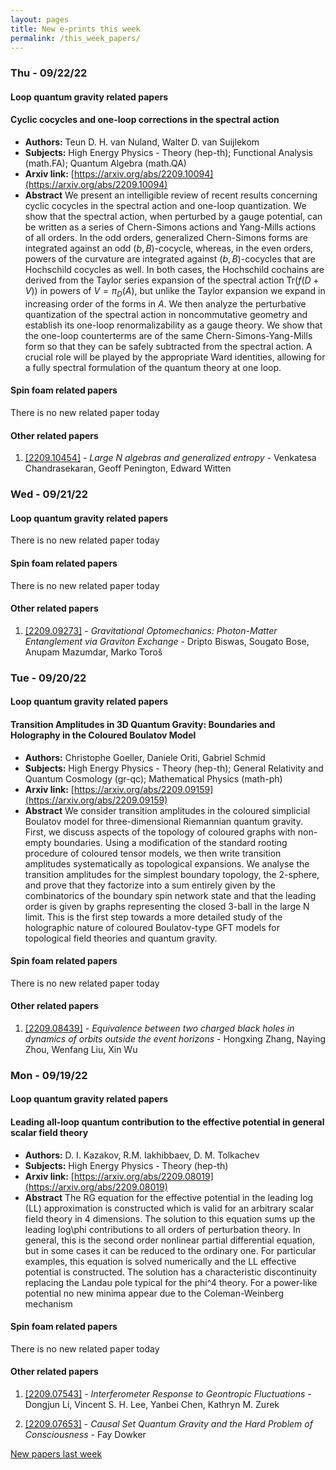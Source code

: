 ```yaml
---
layout: pages
title: New e-prints this week
permalink: /this_week_papers/
---
```




### Thu - 09/22/22

#### Loop quantum gravity related papers

#### **Cyclic cocycles and one-loop corrections in the spectral action**
 - **Authors:** Teun D. H. van Nuland, Walter D. van Suijlekom
 - **Subjects:** High Energy Physics - Theory (hep-th); Functional Analysis (math.FA); Quantum Algebra (math.QA)
 - **Arxiv link:** [https://arxiv.org/abs/2209.10094](https://arxiv.org/abs/2209.10094)
 - **Abstract**
 We present an intelligible review of recent results concerning cyclic cocycles in the spectral action and one-loop quantization. We show that the spectral action, when perturbed by a gauge potential, can be written as a series of Chern-Simons actions and Yang-Mills actions of all orders. In the odd orders, generalized Chern-Simons forms are integrated against an odd $(b,B)$-cocycle, whereas, in the even orders, powers of the curvature are integrated against $(b,B)$-cocycles that are Hochschild cocycles as well. In both cases, the Hochschild cochains are derived from the Taylor series expansion of the spectral action Tr$(f(D+V))$ in powers of $V=\pi_D(A)$, but unlike the Taylor expansion we expand in increasing order of the forms in $A$. We then analyze the perturbative quantization of the spectral action in noncommutative geometry and establish its one-loop renormalizability as a gauge theory. We show that the one-loop counterterms are of the same Chern-Simons-Yang-Mills form so that they can be safely subtracted from the spectral action. A crucial role will be played by the appropriate Ward identities, allowing for a fully spectral formulation of the quantum theory at one loop. 

#### Spin foam related papers

There is no new related paper today 



#### Other related papers

1. [[2209.10454]](https://arxiv.org/abs/2209.10454) - *Large N algebras and generalized entropy* - Venkatesa Chandrasekaran, Geoff Penington, Edward Witten



### Wed - 09/21/22

#### Loop quantum gravity related papers

There is no new related paper today 

#### Spin foam related papers

There is no new related paper today 



#### Other related papers

1. [[2209.09273]](https://arxiv.org/abs/2209.09273) - *Gravitational Optomechanics: Photon-Matter Entanglement via Graviton  Exchange* - Dripto Biswas, Sougato Bose, Anupam Mazumdar, Marko Toroš



### Tue - 09/20/22

#### Loop quantum gravity related papers

#### **Transition Amplitudes in 3D Quantum Gravity: Boundaries and Holography  in the Coloured Boulatov Model**
 - **Authors:** Christophe Goeller, Daniele Oriti, Gabriel Schmid
 - **Subjects:** High Energy Physics - Theory (hep-th); General Relativity and Quantum Cosmology (gr-qc); Mathematical Physics (math-ph)
 - **Arxiv link:** [https://arxiv.org/abs/2209.09159](https://arxiv.org/abs/2209.09159)
 - **Abstract**
 We consider transition amplitudes in the coloured simplicial Boulatov model for three-dimensional Riemannian quantum gravity. First, we discuss aspects of the topology of coloured graphs with non-empty boundaries. Using a modification of the standard rooting procedure of coloured tensor models, we then write transition amplitudes systematically as topological expansions. We analyse the transition amplitudes for the simplest boundary topology, the 2-sphere, and prove that they factorize into a sum entirely given by the combinatorics of the boundary spin network state and that the leading order is given by graphs representing the closed 3-ball in the large N limit. This is the first step towards a more detailed study of the holographic nature of coloured Boulatov-type GFT models for topological field theories and quantum gravity. 

#### Spin foam related papers

There is no new related paper today 



#### Other related papers

1. [[2209.08439]](https://arxiv.org/abs/2209.08439) - *Equivalence between two charged black holes in dynamics of orbits  outside the event horizons* - Hongxing Zhang, Naying Zhou, Wenfang Liu, Xin Wu



### Mon - 09/19/22

#### Loop quantum gravity related papers

#### **Leading all-loop quantum contribution to the effective potential in  general scalar field theory**
 - **Authors:** D. I. Kazakov, R.M. Iakhibbaev, D. M. Tolkachev
 - **Subjects:** High Energy Physics - Theory (hep-th)
 - **Arxiv link:** [https://arxiv.org/abs/2209.08019](https://arxiv.org/abs/2209.08019)
 - **Abstract**
 The RG equation for the effective potential in the leading log (LL) approximation is constructed which is valid for an arbitrary scalar field theory in 4 dimensions. The solution to this equation sums up the leading log\phi contributions to all orders of perturbation theory. In general, this is the second order nonlinear partial differential equation, but in some cases it can be reduced to the ordinary one. For particular examples, this equation is solved numerically and the LL effective potential is constructed. The solution has a characteristic discontinuity replacing the Landau pole typical for the phi^4 theory. For a power-like potential no new minima appear due to the Coleman-Weinberg mechanism 

#### Spin foam related papers

There is no new related paper today 



#### Other related papers

1. [[2209.07543]](https://arxiv.org/abs/2209.07543) - *Interferometer Response to Geontropic Fluctuations* - Dongjun Li, Vincent S. H. Lee, Yanbei Chen, Kathryn M. Zurek

1. [[2209.07653]](https://arxiv.org/abs/2209.07653) - *Causal Set Quantum Gravity and the Hard Problem of Consciousness* - Fay Dowker






[New papers last week]({{site.url}}/archived/weekly/pre-prints/2022/09/19/archived_weekly_papers.html)